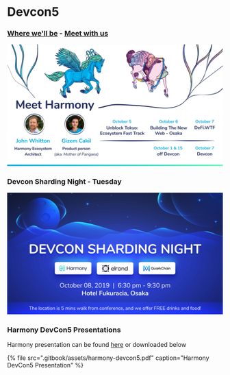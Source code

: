 # Devcon5

### [Where we'll be](https://calendar.google.com/calendar/embed?src=simple-rules.com_4s0kf0opp89didjj8tphqnce7s%40group.calendar.google.com&ctz=Asia%2FTokyo) - [Meet with us](https://calendly.com/harmonyprotocol) 

![Harmony at Devcon5](.gitbook/assets/devcon5%20%281%29.jpg)

### Devcon Sharding Night - Tuesday

![Harmony at Sharding NIght](.gitbook/assets/devcon-sharding-night.jpg)

### Harmony DevCon5 Presentations

Harmony presentation can be found [here](https://docs.google.com/presentation/d/1vsDwKdTSXlpcNleqET5iC1J90lFkD3XbtIpzurpJpdM/edit?usp=sharing) or downloaded below

{% file src=".gitbook/assets/harmony-devcon5.pdf" caption="Harmony DevCon5 Presentation" %}

